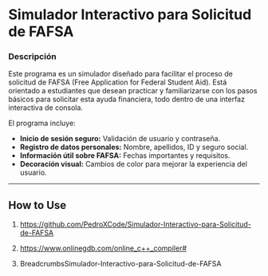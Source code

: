 # Simulador Interactivo para Solicitud de FAFSA

### Descripción
Este programa es un simulador diseñado para facilitar el proceso de solicitud de FAFSA (Free Application for Federal Student Aid). Está orientado a estudiantes que desean practicar y familiarizarse con los pasos básicos para solicitar esta ayuda financiera, todo dentro de una interfaz interactiva de consola.

El programa incluye:
- **Inicio de sesión seguro:** Validación de usuario y contraseña.
- **Registro de datos personales:** Nombre, apellidos, ID y seguro social.
- **Información útil sobre FAFSA:** Fechas importantes y requisitos.
- **Decoración visual:** Cambios de color para mejorar la experiencia del usuario.

---

## How to Use
1. https://github.com/PedroXCode/Simulador-Interactivo-para-Solicitud-de-FAFSA

2. https://www.onlinegdb.com/online_c++_compiler#

3. BreadcrumbsSimulador-Interactivo-para-Solicitud-de-FAFSA



